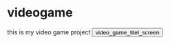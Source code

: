 # videogame
this is my video game project 
<button  onclick="game_Project()">video_game_titel_screen</button>
<script>
   function game_Project(){
        window.location.href="title.html"
    }
</script>
